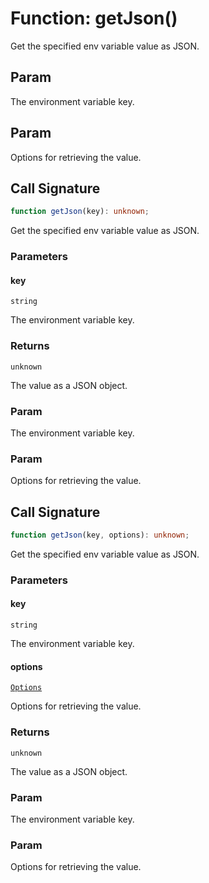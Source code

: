 # Function: getJson()

Get the specified env variable value as JSON.

## Param

The environment variable key.

## Param

Options for retrieving the value.

## Call Signature

```ts
function getJson(key): unknown;
```

Get the specified env variable value as JSON.

### Parameters

#### key

`string`

The environment variable key.

### Returns

`unknown`

The value as a JSON object.

### Param

The environment variable key.

### Param

Options for retrieving the value.

## Call Signature

```ts
function getJson(key, options): unknown;
```

Get the specified env variable value as JSON.

### Parameters

#### key

`string`

The environment variable key.

#### options

[`Options`](../../declarations/interfaces/Options.md)

Options for retrieving the value.

### Returns

`unknown`

The value as a JSON object.

### Param

The environment variable key.

### Param

Options for retrieving the value.
